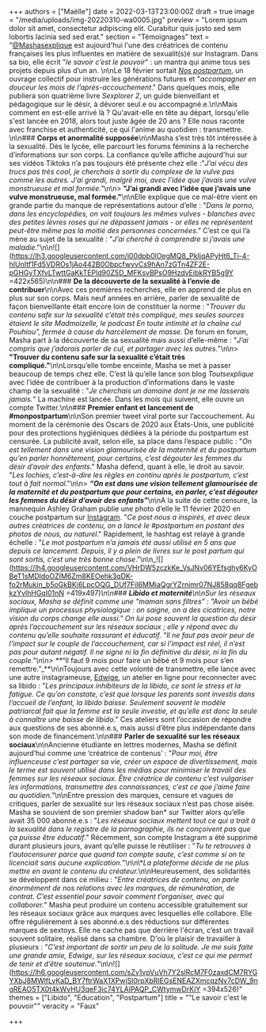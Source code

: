 +++
authors = ["Maëlle"]
date = 2022-03-13T23:00:00Z
draft = true
image = "/media/uploads/img-20220310-wa0005.jpg"
preview = "Lorem ipsum dolor sit amet, consectetur adipiscing elit. Curabitur quis justo sed sem lobortis lacinia sed sed erat."
section = "Témoignages"
text = "[@Mashasexplique](https://www.instagram.com/mashasexplique/) est aujourd'hui l'une des créatrices de contenu françaises les plus influentes en matière de sexualit(s)é sur Instagram. Dans sa bio, elle écrit \"_le savoir c’est le pouvoir_\" : un mantra qui anime tous ses projets depuis plus d’un an. \n\nLe 18 février sortait [_Nos postpartum_](https://livre.fnac.com/a16367822/Masha-Sexplique-Nos-post-partum-un-guide-pour-accompagner-en-douceur-les-mois-de-l-apres-accouchement?Origin=fnac_google), un ouvrage collectif pour instruire les générations futures et \"_accompagner en douceur les mois de l’après-accouchement_.\" Dans quelques mois, elle publiera son quatrième livre _Sexplorer 2_, un guide bienveillant et pédagogique sur le désir, à dévorer seul.e ou accompagné.e.\n\nMais comment en est-elle arrivé là ? Qu'avait-elle en tête au départ, lorsqu'elle s'est lancée en 2018, alors tout juste âgée de 20 ans ? Elle nous raconte avec franchise et authenticité, ce qui l'anime au quotidien : transmettre. \n\n### **Corps et anormalité supposée**\n\nMasha s’est très tôt intéressée à la sexualité. Dès le lycée, elle parcourt les forums féminins à la recherche d’informations sur son corps. La confiance qu’elle affiche aujourd'hui sur ses vidéos Tiktoks n’a pas toujours été présente chez elle :\"_J’ai vécu des trucs pas très cool, je cherchais à sortir du complexe de la vulve pas comme les autres. J’ai grandi, malgré moi, avec l’idée que j’avais une vulve monstrueuse et mal formée.\"_\n\n> **\"J’ai grandi avec l’idée que j’avais une vulve monstrueuse, mal formée.\"**\n\nElle explique que ce mal-être vient en grande partie du manque de représentations autour d’elle : \"_Dans le porno, dans les encyclopédies, on voit toujours les mêmes vulves - blanches avec des petites lèvres roses qui ne dépassent jamais - or elles ne représentent peut-être même pas la moitié des personnes concernées.\"_ C’est ce qui l’a mène au sujet de la sexualité : \"_J’ai cherché à comprendre si j’avais une maladie_.\"\n\n![](https://lh3.googleusercontent.com/i00dpb0lOegMQ8_PkIjqAPyHt6_Ti-4-hIUnItf1Fd5VDROs1jAo442B0ObpcfwvvCs9hAn7zGTn4ZF2E-pGHGyTXfvLTwttGaKkTEPld90Z5D_MFKsvBPsO9HzdvEibkRYB5g9Y =422x565)\n\n### **De la découverte de la sexualité à l’envie de contribuer**\n\nAvec ces premières recherches, elle en apprend de plus en plus sur son corps. Mais neuf années en arrière, parler de sexualité de façon bienveillante était encore loin de constituer la norme : \"_Trouver du contenu safe sur la sexualité c’était très compliqué, mes seules sources étaient le site Madmoizelle, le podcast En toute intimité et la chaîne cul Pouhiou\", fermée à cause du harcèlement de masse._ De forum en forum, Masha part à la découverte de sa sexualité mais aussi d’elle-même : \"_J’ai compris que j’adorais parler de cul, et partager avec les autres._\"\n\n> **\"Trouver du contenu safe sur la sexualité c’était très compliqué.\"**\n\nLorsqu’elle tombe enceinte, Masha se met à passer beaucoup de temps chez elle. C’est là qu’elle lance son blog _Toutsexplique_ avec l’idée de contribuer à la production d’informations dans le vaste champ de la sexualité : \"_Je cherchais un domaine dont je ne me lasserais jamais._\" La machine est lancée. Dans les mois qui suivent, elle ouvre un compte Twitter.\n\n### **Premier enfant et lancement de #monpostpartum**\n\nSon premier tweet viral porte sur l’accouchement. Au moment de la cérémonie des Oscars de 2020 aux États-Unis, une publicité pour des protections hygiéniques dédiées à la période du postpartum est censurée. La publicité avait, selon elle, sa place dans l’espace public : \"_On est tellement dans une vision glamourisée de la maternité et du postpartum qu’en parler honnêtement, pour certains, c’est dégouter les femmes du désir d’avoir des enfants_.\" Masha défend, quant à elle, le droit au savoir. \"_Les lochies, c’est-à-dire les règles en continu après le postpartum, c’est tout à fait normal_.\"\n\n> **_“On est dans une vision tellement glamourisée de la maternité et du postpartum que pour certains, en parler, c’est dégouter les femmes du désir d’avoir des enfants”_**\n\nA la suite de cette censure, la mannequin Ashley Graham publie une photo d’elle le 11 février 2020 en couche postpartum sur [Instagram](https://www.instagram.com/p/B8aNFTygbr6/). \"_Ce post nous a inspirés, et avec deux autres créatrices de contenu, on a lancé le #postpartum en postant des photos de nous, au naturel_.\" Rapidement, le hashtag est relayé à grande échelle : \"_Le mot postpartum n’a jamais été aussi utilisé en 5 ans que depuis ce lancement. Depuis, il y a plein de livres sur le post partum qui sont sortis, c’est une très bonne chose_.\"\n\n_![](https://lh4.googleusercontent.com/VHrDW5zczkKe_VsJNv06YEfsghy6KyOBeT1sMDldoOZIM6Zm8KEOehk3qDK-fo2rMukin_b5oGkBKi6LpcOQG_DUf7FiI6MMiaQgrYZrnimr07NJ858qq8FgebkzYvlhHGqI01nN =419x497)_\n\n### **Libido et maternité**\n\nSur les réseaux sociaux, Masha se définit comme une \"maman sans filtres\" : \"_Avoir un bébé implique un processus physiologique : on saigne, on a des cicatrices, notre vision du corps change elle aussi._\" On lui pose souvent la question du désir après l’accouchement sur les réseaux sociaux ; elle y répond avec du contenu qu’elle souhaite rassurant et éducatif. \"_Il ne faut pas avoir peur de l’impact sur le couple de l’accouchement, car si l’impact est réel, il n’est pas pour autant négatif. Il ne signe ni la fin définitive du désir, ni la fin du couple._\"\n\n> **_“Il faut 9 mois pour faire un bébé et 9 mois pour s’en remettre.”_**\n\nToujours avec cette volonté de transmettre, elle lance avec une autre instagrameuse, [Edwige](https://www.instagram.com/wicul_/), un atelier en ligne pour reconnecter avec sa libido : \"_Les principaux inhibiteurs de la libido, ce sont le stress et la fatigue. Ce qu’on constate, c’est que lorsque les parents sont investis dans l’accueil de l’enfant, la libido baisse. Seulement souvent le modèle patriarcal fait que la femme est la seule investie, et qu’elle est donc la seule à connaître une baisse de libido_.\" Ces ateliers sont l’occasion de répondre aux questions de ses abonné.e.s, mais aussi d’être plus indépendante dans son mode de financement.\n\n### **Parler de sexualité sur les réseaux sociaux**\n\nAncienne étudiante en lettres modernes, Masha se définit aujourd’hui comme une ‘créatrice de contenus’ : \"_Pour moi, être influenceuse c’est partager sa vie, créer un espace de divertissement, mais le terme est souvent utilisé dans les médias pour minimiser le travail des femmes sur les réseaux sociaux. Être créatrice de contenu c’est vulgariser les informations, transmettre des connaissances, c’est ce que j’aime faire au quotidien.\"_\n\nEntre pression des marques, censure et vagues de critiques, parler de sexualité sur les réseaux sociaux n’est pas chose aisée. Masha se souvient de son premier shadow ban* sur Twitter alors qu’elle avait 35 000 abonné.e.s : \"_Les réseaux sociaux mettent tout ce qui a trait à la sexualité dans le registre de la pornographie, ils ne conçoivent pas que ça puisse être éducatif_.\" Récemment, son compte Instagram a été supprimé durant plusieurs jours, avant qu’elle puisse le réutiliser : \"_Tu te retrouves à t’autocensurer parce que quand ton compte saute, c’est comme si on te licenciait sans aucune explication._\"\n\n\\*_La plateforme décide de ne plus mettre en avant le contenu du créateur._\n\nHeureusement, des solidarités se développent dans ce milieu : \"_Entre créatrices de contenu, on parle énormément de nos relations avec les marques, de rémunération, de contrat. C’est essentiel pour savoir comment t’organiser, avec qui collaborer._\" Masha peut produire un contenu accessible gratuitement sur les réseaux sociaux grâce aux marques avec lesquelles elle collabore. Elle offre régulièrement à ses abonné.e.s des réductions sur différentes marques de sextoys. Elle ne cache pas que derrière l'écran, c’est un travail souvent solitaire, réalisé dans sa chambre. D'où le plaisir de travailler à plusieurs : \"_C’est important de sortir un peu de la solitude. Je me suis faite une grande amie, Edwige, sur les réseaux sociaux, c’est ce qui me permet de tenir et d’être soutenue._\"\n\n![](https://lh6.googleusercontent.com/sZv1vpVuVh7Y2slRcM7F0zaxdCM7RYGYXbJ8MWlfLvKaD_BY7ftrWaX1XPwjSl0rpXbRIEGsENEAZXmcqzNv7cDW_9ngREAO5TX0t4kWvHU3qeF3ic74YLAIPAQP_CWtymwDrKiY =394x526)"
themes = ["Libido", "Education", "Postpartum"]
title = "\"Le savoir c'est le pouvoir\""
veracity = "Faux"

+++
